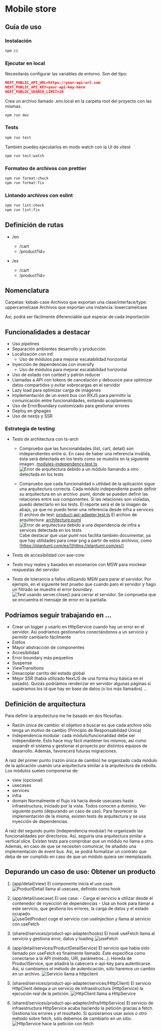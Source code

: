 # Mobile store

## Guía de uso

### Instalación

```sh
npm ci
```

### Ejecutar en local

Necesitarás configurar las variables de entorno. Son del tipo:

```json
NEXT_PUBLIC_API_URL=https://your-api-url.com
NEXT_PUBLIC_API_KEY=your-api-key-here
NEXT_PUBLIC_SEARCH_LIMIT=20
```

Crea un archivo llamado .env.local en la carpeta root del proyecto con las mismas.

```sh
npm run dev
```

### Tests

```sh
npm run test
```

También puedes ejecutarlos en modo watch con la UI de vitest

```sh
npm run test:watch
```

### Formateo de archivos con prettier

```sh
npm run format:check
npm run format:fix
```

### Lintando archivos con eslint

```sh
npm run lint:check
npm run lint:fix
```

## Definición de rutas

- /en
  - /cart
  - /product?id=

- /es
  - /cart
  - /product?id=

## Nomenclatura
Carpetas: kebab-case
Archivos que exportan una clase/interface/type: uppercamelcase
Archivos que exportan una instancia: lowercamelcase

Así, podrá ser fácilmente diferenciable qué esperar de cada importación

## Funcionalidades a destacar

- Uso pipelines
- Separación ambientes desarrollo y producción.
- Localización con intl
  - Uso de módulos para mejorar escalabilidad horizontal
- Inyección de dependencias con inversify
  - Uso de módulos para mejorar escalabilidad horizontal
- Uso de estado con context y patrón reducer
- Llamadas a API con tokens de cancelación y debounce para optimizar datos compartidos y evitar sobrecargas en el servidor
- Lazy load para optimizar carga de imágenes
- Implementación de un event bus con RXJS para permittir la comunicación entre funcionalidades, evitando acoplamiento
- Uso de ErrorBoundary customizado para gestionar errores
- Deploy en ghpages
- Uso de nextjs y SSR

### Estrategia de testing

- Tests de architectura con ts-arch
  - Compruebo que las funcionalidades (list, cart, detail) son independientes entre sí. En caso de haber una referencia inválida, ésta será detectada en los tests como se muestra en la siguiente imagen.
    [modules-independency.test.ts](./test/architecture/modules-independency.test.ts)
    ![Error de arquitectura debido a un módulo llamando a otro detectada en los tests](./docs/arch_error_feature_interdependency.png)

  - Compruebo que cada funcionalidad o utilidad de la aplicación sigue una arquitectura correcta. Cada módulo independiente puede definir su arquitectura en un archivo .puml, donde se pueden definir las relaciones entre sus componentes. Si las relaciones son violadas, puedo detectarlo en los tests. El reporte será el de la imagen de abajo, ya que no puedo tener una referencia desde infra a services.
    El archivo de test:
    [product-api-adapter.test.ts](./test/architecture/product-api-adapter.test.ts)
    El archivo de arquitectura: [architecture.puml](./src/shared/services/product-api-adapter/architecture.puml)
    ![Error de arquitectura debido a una dependencia de infra a services detectada en los tests](./docs/arch_error_feature.png)
    Cabe destacar que usar puml nos facilita también documentar, ya que hay utilidades para crear png a partir de estos archivos, como [https://plantuml.com/es/](https://plantuml.com/es/)

- Tests de accesibilidad con axe-core
- Tests muy reales y basados en escenarios con MSW para mockear respuestas del servidor
- Tests de tolerancia a fallos utilizando MSW para parar el servidor. Por ejemplo, en el siguiente test pruebo que cuando paro el servidor y hago un filtrado se muestre el error boundary.
  ![Test usando server.close() para cerrar el servidor. Se comprueba que se encuentra el mensaje de error en la pantalla.](./docs/test_server_down.png)

## Podríamos seguir trabajando en ...

- Crear un logger y usarlo en HttpService cuando hay un error en el servidor. Así podríamos gestionarlos conectándonos a un servicio y permitir cambiarlo fácilmente
- Estilos
- Mayor abstracción de componentes
- Accesibilidad
- Error boundary más pequeños
- Suspense
- ViewTransitions
- Desacoplar carrito del estado global
- Mejor SSR (había utilizado NextJS de una forma muy básica en el pasado). Quizás podríamos renderizar en servidor algunas páginas si supiéramos los id que hay en base de datos (o los más llamados)
  ...

## Definición de arquitectura

Para definir la arquitectura me he basado en dos filosofías:

- Razón única de cambio: el objetivo a buscar es que cada archivo sólo tenga un motivo de cambio (Principio de Responsabilidad Única)
- Independencia modular: cada módulo/funcionalidad debe ser independiente. Esto hace muy fácil mantener los mismos, así como expandir el sistema y gestionar el proyecto por distintos equipos de desarrollo. Además, favorecerá futuras migraciones.

A raíz del primer punto (razón única de cambio) he organizado cada módulo de la aplicación usando una arquitectura similar a la arquitectura de cebolla. Los módulos suelen componerse de:

- view (opcional)
- usecases
- services
- infra
- domain
  Normalmente el flujo irá hacia desde usecases hasta infraestructura, iniciado por la vista. Todos conocen a dominio. Ver siguiente punto (depurando un caso de uso).
  Para favorecer la implementación de la misma, existen tests de arquitectura y se usa inyección de dependencias.

A raíz del segundo punto (independencia modular) he organizado las funcionalidades por directorios. Así, seguiría una arquitectura similar a vertical slice. Existen tests para comprobar que un módulo no llama a otro.
Además, en caso de que se necesiten comunicar, he añadido una implementación de event bus. Así, se podrá formalizar un contrato que deba de ser cumplido en caso de que un módulo quiera ser reemplazado.

## Depurando un caso de uso: Obtener un producto

1. (app/detail/view) El componente inicia el use case
   ![ProductDetail llama al usecase, definido como hook](./docs/get-product/1_ProductDetail.png)

1. (app/detail/usecase) El use case: - Carga el servicio a utilizar desde el contenedor de inyección de dependencias - Usa un hook para llamar a este servicio, que gestiona los errores, la carga de datos y el estado ocupado.
   ![useGetProduct coge el servicio con useInjection y llama al servicio con useFetch](./docs/get-product/2_useGetProduct.png)

1. (shared/services/product-api-adapter/hooks) El hook useFetch llama al servicio y gestiona error, datos y loading
   ![useFetch](./docs/get-product/3.useFetch.png)

1. (app/detail/services/ProductDetailService) El servicio que había sido llamado por useFetch es finalmente llamado. Este especifica como conectarse a la API (método, URI, parámetros...). Hereda de ProductService, que añadirá la cabecera x-api-key para autenticarse. Así, si cambiamos el método de autenticación, sólo haremos un cambio en un archivo.
   ![Servicio llama a httpclient](./docs/get-product/4.ProductDetailService.png)

1. (shared/services/product-api-adapter/services/HttpClient) El servicio HttpClient delega a un servicio de infraestructura (HttpService) la ejecución real de la petición.
   ![HttpClient llama a HttpService](./docs/get-product/5.HttpClient.png)

1. (shared/services/product-api-adapter/infra/HttpService) El servicio de infraestructura HttpService acaba haciendo la petición gracias a fetch. Gestiona los errores y el resultado. Si quisieramos usar axios o otro método sobre fetch, sólo debemos de cambiarlo en un sitio.
   ![HttpService hace la petición con fetch](./docs/get-product/6.HttpService.png)
